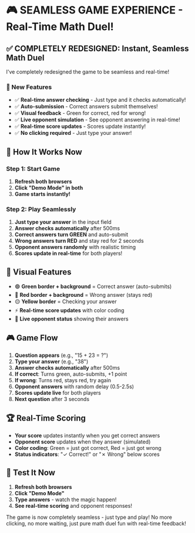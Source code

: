 # 🎮 SEAMLESS GAME EXPERIENCE - Real-Time Math Duel!

## ✅ **COMPLETELY REDESIGNED: Instant, Seamless Math Duel**

I've completely redesigned the game to be seamless and real-time!

### **🚀 New Features**
- ✅ **Real-time answer checking** - Just type and it checks automatically!
- ✅ **Auto-submission** - Correct answers submit themselves!
- ✅ **Visual feedback** - Green for correct, red for wrong!
- ✅ **Live opponent simulation** - See opponent answering in real-time!
- ✅ **Real-time score updates** - Scores update instantly!
- ✅ **No clicking required** - Just type your answer!

## 🎯 **How It Works Now**

### **Step 1: Start Game**
1. **Refresh both browsers**
2. **Click "Demo Mode" in both**
3. **Game starts instantly!**

### **Step 2: Play Seamlessly**
1. **Just type your answer** in the input field
2. **Answer checks automatically** after 500ms
3. **Correct answers turn GREEN** and auto-submit
4. **Wrong answers turn RED** and stay red for 2 seconds
5. **Opponent answers randomly** with realistic timing
6. **Scores update in real-time** for both players!

## 🎨 **Visual Features**
- 🟢 **Green border + background** = Correct answer (auto-submits)
- 🔴 **Red border + background** = Wrong answer (stays red)
- 🟡 **Yellow border** = Checking your answer
- ⚡ **Real-time score updates** with color coding
- 🎯 **Live opponent status** showing their answers

## 🎮 **Game Flow**
1. **Question appears** (e.g., "15 + 23 = ?")
2. **Type your answer** (e.g., "38")
3. **Answer checks automatically** after 500ms
4. **If correct**: Turns green, auto-submits, +1 point
5. **If wrong**: Turns red, stays red, try again
6. **Opponent answers** with random delay (0.5-2.5s)
7. **Scores update live** for both players
8. **Next question** after 3 seconds

## 🏆 **Real-Time Scoring**
- **Your score** updates instantly when you get correct answers
- **Opponent score** updates when they answer (simulated)
- **Color coding**: Green = just got correct, Red = just got wrong
- **Status indicators**: "✓ Correct!" or "✗ Wrong" below scores

## 🎯 **Test It Now**
1. **Refresh both browsers**
2. **Click "Demo Mode"**
3. **Type answers** - watch the magic happen!
4. **See real-time scoring** and opponent responses!

The game is now completely seamless - just type and play! No more clicking, no more waiting, just pure math duel fun with real-time feedback!
